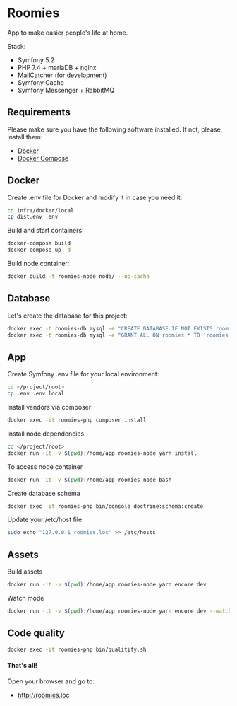 # Roomies

App to make easier people's life at home.

Stack:
- Symfony 5.2
- PHP 7.4 + mariaDB + nginx
- MailCatcher (for development)
- Symfony Cache
- Symfony Messenger + RabbitMQ

## Requirements

Please make sure you have the following software installed. If not, please, install them:

* [Docker](https://docs.docker.com/install/)
* [Docker Compose](https://docs.docker.com/compose/install/)

## Docker

Create .env file for Docker and modify it in case you need it:
```bash
cd infra/docker/local
cp dist.env .env
```

Build and start containers:
```bash
docker-compose build
docker-compose up -d
```

Build node container:
```bash
docker build -t roomies-node node/ --no-cache
```

## Database

Let's create the database for this project:
```bash
docker exec -t roomies-db mysql -e "CREATE DATABASE IF NOT EXISTS roomies"
docker exec -t roomies-db mysql -e "GRANT ALL ON roomies.* TO 'roomies'@'%' IDENTIFIED BY 'roomies'"
```

## App

Create Symfony .env file for your local environment:
```bash
cd </project/root>
cp .env .env.local
```

Install vendors via composer
```bash
docker exec -it roomies-php composer install
```

Install node dependencies
```bash
cd </project/root>
docker run -it -v $(pwd):/home/app roomies-node yarn install
```

To access node container
```bash
docker run -it -v $(pwd):/home/app roomies-node bash
```

Create database schema
```bash
docker exec -it roomies-php bin/console doctrine:schema:create
```

Update your /etc/host file
```bash
sudo echo "127.0.0.1 roomies.loc" >> /etc/hosts
```

## Assets 

Build assets
```bash
docker run -it -v $(pwd):/home/app roomies-node yarn encore dev
```

Watch mode
```bash
docker run -it -v $(pwd):/home/app roomies-node yarn encore dev --watch
```

## Code quality
```bash
docker exec -it roomies-php bin/qualitify.sh
```


#### That's all!
 
Open your browser and go to:
* http://roomies.loc
